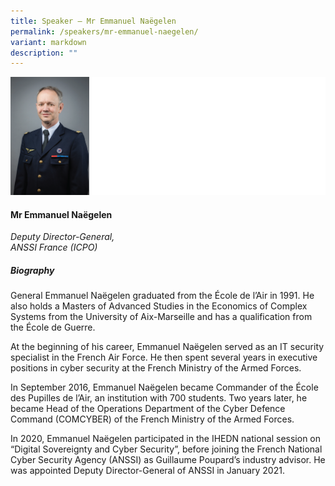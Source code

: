 ```yaml
---
title: Speaker – Mr Emmanuel Naëgelen
permalink: /speakers/mr-emmanuel-naegelen/
variant: markdown
description: ""
---
```

![](/images/2024%20speakers/Emmanuel_Naegelen.png)
#### **Mr Emmanuel Naëgelen**

*Deputy Director-General,  <br>
ANSSI France (ICPO)*

##### **Biography**
General Emmanuel Naëgelen graduated from the École de l’Air in 1991. He also holds a Masters of Advanced Studies in the Economics of Complex Systems from the University of Aix-Marseille and has a qualification from the École de Guerre.

At the beginning of his career, Emmanuel Naëgelen served as an IT security specialist in the French Air Force. He then spent several years in executive positions in cyber security at the French Ministry of the Armed Forces.

In September 2016, Emmanuel Naëgelen became Commander of the École des Pupilles de l’Air, an institution with 700 students. Two years later, he became Head of the Operations Department of the Cyber Defence Command (COMCYBER) of the French Ministry of the Armed Forces.

In 2020, Emmanuel Naëgelen participated in the IHEDN national session on “Digital Sovereignty and Cyber Security”, before joining the French National Cyber Security Agency (ANSSI) as Guillaume Poupard’s industry advisor. He was appointed Deputy Director-General of ANSSI in January 2021.